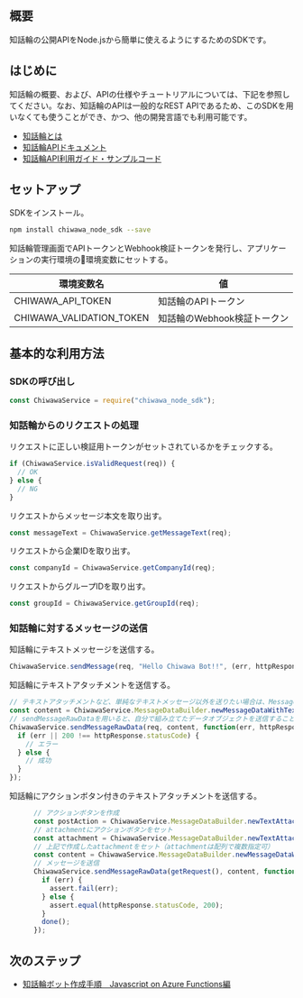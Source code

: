 ## 概要
知話輪の公開APIをNode.jsから簡単に使えるようにするためのSDKです。

## はじめに
知話輪の概要、および、APIの仕様やチュートリアルについては、下記を参照してください。なお、知話輪のAPIは一般的なREST APIであるため、このSDKを用いなくても使うことができ、かつ、他の開発言語でも利用可能です。

- [知話輪とは](https://www.chiwawa.one/)
- [知話輪APIドキュメント](https://developers.chiwawa.one/api/index.html)
- [知話輪API利用ガイド・サンプルコード](https://github.com/DreamArtsChiwawa/APIGuides)

## セットアップ
SDKをインストール。
```.sh
npm install chiwawa_node_sdk --save
```

知話輪管理画面でAPIトークンとWebhook検証トークンを発行し、アプリケーションの実行環境の環境変数にセットする。

| 環境変数名 | 値 |
|---|---|
| CHIWAWA_API_TOKEN | 知話輪のAPIトークン |
| CHIWAWA_VALIDATION_TOKEN | 知話輪のWebhook検証トークン |

## 基本的な利用方法
### SDKの呼び出し
```.js
const ChiwawaService = require("chiwawa_node_sdk");
```

### 知話輪からのリクエストの処理
リクエストに正しい検証用トークンがセットされているかをチェックする。
```.js
if (ChiwawaService.isValidRequest(req)) {
  // OK
} else {
  // NG
}
```

リクエストからメッセージ本文を取り出す。
```.js
const messageText = ChiwawaService.getMessageText(req);
```

リクエストから企業IDを取り出す。
```.js
const companyId = ChiwawaService.getCompanyId(req);
```

リクエストからグループIDを取り出す。
```.js
const groupId = ChiwawaService.getGroupId(req);
```

### 知話輪に対するメッセージの送信
知話輪にテキストメッセージを送信する。
```.js
ChiwawaService.sendMessage(req, "Hello Chiwawa Bot!!", (err, httpResponse, body) => {});
```

知話輪にテキストアタッチメントを送信する。
```.js
// テキストアタッチメントなど、単純なテキストメッセージ以外を送りたい場合は、MessageDataBuilderを用いてデータオブジェクトを組み立てると便利。
const content = ChiwawaService.MessageDataBuilder.newMessageDataWithTextAttachment("メッセージ本文＋テキストアタッチメント（プレーンテキスト）", "アタッチメントタイトル", "アタッチメントの本文。");
// sendMessageRawDataを用いると、自分で組み立てたデータオブジェクトを送信することができる。
ChiwawaService.sendMessageRawData(req, content, function(err, httpResponse, body) {
  if (err || 200 !== httpResponse.statusCode) {
    // エラー
  } else {
    // 成功
  }
});
```

知話輪にアクションボタン付きのテキストアタッチメントを送信する。
```.js
      // アクションボタンを作成
      const postAction = ChiwawaService.MessageDataBuilder.newTextAttachmentAction("POSTボタン", null, "detail", "https://YOUR_APP_DOMAIN", "post", {}, "json");
      // attachmentにアクションボタンをセット
      const attachment = ChiwawaService.MessageDataBuilder.newTextAttachment("アタッチメントタイトル", "# 見出し1\n## 見出し2\n### 見出し3\n- 箇条書き1\n- 箇条書き2\n- 箇条書き3\n\n|タイトル1|タイトル2|\n|---|---|\n|中身1|中身2|", "md", "#ff0000", ["lock", "check"], "yes", [postAction]);
      // 上記で作成したattachmentをセット（attachmentは配列で複数指定可）
      const content = ChiwawaService.MessageDataBuilder.newMessageDataWithAttachments("テキストアタッチメントを送信（アクションの指定）", [attachment]);
      // メッセージを送信
      ChiwawaService.sendMessageRawData(getRequest(), content, function(err, httpResponse, body) {
        if (err) {
          assert.fail(err);
        } else {
          assert.equal(httpResponse.statusCode, 200);
        }
        done();
      });

```

## 次のステップ
- [知話輪ボット作成手順　Javascript on Azure Functions編](https://github.com/DreamArtsChiwawa/APIGuides/blob/master/document/CreateBotWithJavascriptOnAzureFunctions.md)
